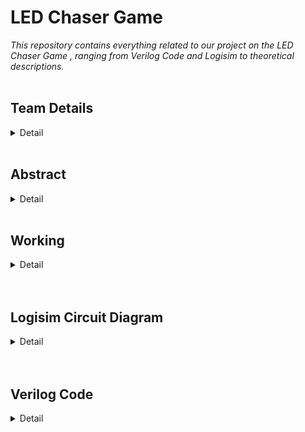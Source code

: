 # LED Chaser Game
*This repository contains everything related to our project on the LED Chaser Game , ranging from Verilog Code and Logisim to theoretical descriptions.*
<br><br>
<h2><b>Team Details</b></h3>
<details>
  <summary>Detail</summary>
  <br> <b>Semester: </b>3rd Sem B.Tech CSE<br><br>
  <b>Section: </b>1<br><br>
  <b>Member-1: </b>ANIKET MAITRA, 221CS109, am.221cs109@nitk.edu.in <br><br>
  <b>Member-2: </b>DIVYANSHU MANOJBHAI SURTI, 221CS157, surtidivanshumanojbhai.221cs17@nitk.edu.in <br><br>
  <b>Member-3: </b>HARSHITHA GOLLAPALLI, 221CS124, gollpalliharshitha.221cs124@nitk.edu.in <br>
</details>
<br>
<h2><b>Abstract</b></h1>
<details>
  <summary>Detail</summary><br>
  <b>IDEA</b><br><br>
In this project we aim to design a circuit in which we set up 3 columns of 
LED’s, then we generate light signals in those LED’s in a random manner 
and keep three special LEDs marked in the bottom. 
The game is all about when any of those special LED’s light up then we must 
press a corresponding push-button switch. This switch must be pressed within a 
very short period of time after the LED lights up. 
If it is pressed within the limited period of time then the game continues, else it 
stops.<br><br>

  *COMPONENTS*

1. JK flip flop 
2. Clock 
3. AND gates 
4. Hex display decoder 
5. Two bit counter 
6. Two bit Splitter 
7. Push Button 
8. LEDs

*INSTRUCTIONS/RULES FOR THE GAME*

First enable the simulation in Logism by pressing ctrl+E. 
Second set the reset button high to start the game. 
Now according to the convenience of the user select that tick frequency. 
The rules of the game are that whenever the last LED in any column blinks we 
must press the button corresponding to that column. If we do so in a specific 
correct time limit then the counter increases our score otherwise the counter 
does not increase our score. To stop the game press ctrl+R. This stops the 
simulation. 
To play again start from the beginning of instructions/rules.

*MOTIVATION AND BACKGROUND*

The basic idea of the game is to keep the player continuously engaged 
and test his/her reflex action till he/she makes a mistake. 
This game can really help to sharpen the reflex action of a person. 
Another motivation for creating this game is keeping Formula-1 
drivers and table tennis players in mind. They need to have extremely 
sharp reflexes to excel in their respective sport.

*CONTRIBUTION*

1.Aniket Maitra
Came up with the idea of the game using LEDs and 
the idea of setting a time frame within which the 
user must press the button and overall design of the 
hardware model.

2. Surti Divyanshu
Came up with the idea of terminating the game 
by lighting up all LEDs when the game gets over 
and hardware requirments for the project.

3.Harshitha Gollapalli
Helped to fix errors in the brainstorming session 
and recommended better set of hardware 
components
</details>
<br>
<h2><b>Working</b></h2>
<details>
  <summary>Detail</summary>
  <br>
<h2 align="center"><b>FUNCTIONAL TABLE</b></h2>
<br>
<table align="center">
  <tr>
    <td align="center"><b>COMPONENTS</b></td>
    <td align="center"><b>WORKING/ROLE</b></td>
  </tr>
  <tr>
    <td align="center">Generation of signals to light up LEDs using JK flip flops</td>
    <td align="center">
        The triggering of JK flip flops leads to toggling outputs which further leads to the sequential glowing of LEDs in a pattern. One JK flip flop 
        influences the input of the other JK flip flops in the same sequence for a 
        particular column with synchronized clock pulse. So we have repeated the same 
        combination of JK flip flops for all three columns, but in a random manner which is 
         dependent on the reset button of the JK flip flop. Whenever we want to 
        start the game, we have to toggle the reset button at different clock time to 
        randomize the pattern. </td>
  </tr>
  <tr>
    <td align="center">Usage of 4 input AND gates</td>
    <td align="center">One 4 input AND gate is used as an input to the clear pins of the JK flip flops to reset them to zero.
        The other 4 input AND gates help to transfer randomized signals from the flip flops to the LEDS as they are connected from the flip flop
        outputs to the LEDs.</td>
        
  </tr>
  <tr>
    <td align="center">Usage of 2 input AND gates</td>
    <td align="center">2 input AND gates take the input from the 4 input AND gates and the push-button switches. If the push-button and the LED (coming from
        4 input AND gate) is high at the same time, the counter is increased since the output of the 2 input AND gate is high. But we make sure that counter is increased 
        only in case of the special LED buttons being pressed.</td>
        
  </tr>
  <tr>
    <td align="center">Usage of Bit Counter</td>
    <td align="center"> Whenever the user enters the correct 
        combination for the correct led the output of the particular column AND gate 
        becomes high. 
        Whenever the output of AND gate is high the input of counter will increase by 
        one according to the clock which is applied on it. 
        To display the output of that counter we use another hex display decoder and a 
        reset button to reset the counter whenever we want to stop the game.</td>
  </tr>
  <tr>
    <td align="center">Usage of Bit Splitter</td>
    <td align="center">The counter data output is 8 bit and the hex display decoder input is 
        4 bit so we use bit splitter to display the number. We have used bit splitter 
        to fan in 8 bit input and fan out into 2 bit output for input of each decoder.</td>
  </tr>
  <tr>
    <td align="center">Simple push button switches</td>
    <td align="center">A Push button switch is used to take the input from the user while the LEDs are lighting up.</td>
  </tr>
  <tr>
    <td align="center">Clock for Flip Flops and Counter</td>
    <td align="center">Clock controls the basic sequence changing from 0 to 1 and vice versa on a 
        particular tick frequency given by a user. A 555 timer IC can be used to generate clock pulses</td>
  </tr>
</table>
<br><br>
<h2 align="center"><b>Flowchart</b></h2><br>
![flowchart] <br>![Flowchart](https://github.com/aniket-mtr/LED-Chaser-Game-1-/assets/119874419/b99a9229-d03d-43b0-bb60-21ebdc0727da) <br>
</details>
<br><br>
<h2><b>Logisim Circuit Diagram</b></h2>
<details>
  <summary>Detail</summary><br>
  ![Logisim](https://github.com/aniket-mtr/LED-Chaser-Game-1-/assets/119874419/0d383d18-6a68-4d9e-b95f-9c00f8ec9ce0)


</details>
<br><br>
<h2><b>Verilog Code</b></h2>
<details>
  <summary>Detail</summary><br>
  <b>Testbench</b> <br><br>

```
module testbench_LED_Game;

  // Inputs
  reg clk;
  reg reset;
  reg start_game;
  reg [2:0] button;

  // Outputs
  wire [3:0] led;
  wire game_over;

  // Instantiate the LED_Game module
  LED_Game uut (
    .clk(clk),
    .reset(reset),
    .start_game(start_game),
    .button(button),
    .led(led),
    .game_over(game_over)
  );

  // Clock generation
  always begin
    #10 clk = ~clk; // Toggle the clock every 5 time units (adjust as needed)
  end

  // Initializations
  initial begin

  // Specify the VCD file
  $dumpfile("project.vcd");

  // Dump the signals you want to monitor
  $dumpvars(0, testbench_LED_Game); 

    // Initialize inputs
    clk = 0;
    reset = 1;
    start_game = 0;
    button = 0;
    
    // Reset the module
    reset = 0;
    #10 reset = 1;

    // Start the game
    start_game = 1;
    #10 start_game = 0;

    // Simulate game
    button = 0;
    #100 button = 1;
    #50 button = 2;
    #60 button = 2;
    #30 button = 3;
    #40 button = 3;

    // Finish the simulation
    $finish;
  end

  // Monitor game_over
  always @(game_over) begin
    if (game_over)
      $display("Game over!");
    else
      $display("Game in progress...");
  end

  // Dump VCD output
  initial begin
    $dumpfile("simulation_results.vcd");
    $dumpvars(0, testbench_LED_Game);
  end

endmodule
```


<b>Module File</b>

```
module LED_Game (
    input wire clk,              // Clock input
    input wire reset,            // Reset input
    input wire start_game,       // Start game signal
    input wire [2:0] button,     // Push-button inputs (3 buttons)
    output wire [3:0] led,       // LED outputs (4 columns)
    output wire game_over        // Game over signal
);

// Parameters
parameter MAX_COUNT = 25000000; // Set this to control the time limit (e.g., 1 second at 25 MHz)

// Internal registers
reg [3:0] special_led;  // Stores the index of the currently lit special LED (last row)
reg [3:0] led_pattern;  // Stores the LED pattern for each column
reg [31:0] count;        // Counter for timing

// Game state
reg game_started;  // Indicates whether the game is in progress
reg game_active;   // Indicates whether the game is active
reg game_won;      // Indicates if the player won the game

// State machine states
localparam IDLE = 2'b00;
localparam PLAYING = 2'b01;
localparam GAME_OVER = 2'b10;

// State register
reg [1:0] state;

always @(posedge clk or posedge reset) begin
    if (reset) begin
        // Initialize the game
        game_started <= 0;
        game_active <= 0;
        game_won <= 0;
        special_led <= 4'b0000;
        led_pattern <= 4'b0000;
        count <= 0;
        state <= IDLE;
    end else begin
        case(state)
            IDLE: begin
                if (start_game) begin
                    // Start the game
                    game_started <= 1;
                    game_active <= 1;
                    state <= PLAYING;
                end
            end
            PLAYING: begin
                if (game_active) begin
                    if (count >= MAX_COUNT) begin
                        // Time's up - game over
                        game_active <= 0;
                        game_won <= 0;
                        state <= GAME_OVER;
                    end else if (button == special_led) begin
                        // Correct button pressed - move to the next LED
                        special_led <= special_led + 1;
                        count <= 0;
                        if (special_led == 4'b1111) begin
                            // Player won the game
                            game_active <= 0;
                            game_won <= 1;
                            state <= GAME_OVER;
                        end
                    end else begin
                        // Incorrect button pressed - game over
                        game_active <= 0;
                        game_won <= 0;
                        state <= GAME_OVER;
                    end
                end
            end
            GAME_OVER: begin
                if (!game_started || start_game) begin
                    // Reset the game
                    game_started <= 0;
                    game_active <= 0;
                    special_led <= 4'b0000;
                    led_pattern <= 4'b0000;
                    count <= 0;
                    state <= IDLE;
                end
            end
        endcase
    end
end

// LED and Button Logic
assign led = led_pattern;
assign game_over = (state == GAME_OVER);

always @(posedge clk) begin
    if (game_active) begin
        // Generate random LED pattern for columns
        led_pattern <= $random;
    end
end

always @(posedge clk) begin
    if (game_active) begin
        // Increment the count for timing
        count <= count + 1;
    end
end

endmodule

```
</details>
<br><br>
